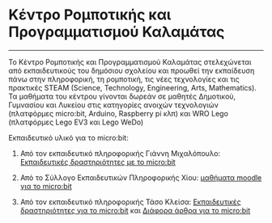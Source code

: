 # Κέντρο Ρομποτικής και Προγραμματισμού Καλαμάτας
-----------------------------------------------

Το Κέντρο Ρομποτικής και Προγραμματισμού Καλαμάτας στελεχώνεται από εκπαιδευτικούς του δημόσιου σχολείου και προωθεί την εκπαίδευση πάνω στην πληροφορική, τη ρομποτική, τις νέες τεχνολογίες και τις πρακτικές STEAM (Science, Technology, Engineering, Arts, Mathematics). Τα μαθήματα του κέντρου γίνονται δωρεάν σε μαθητές Δημοτικού, Γυμνασίου και Λυκείου στις κατηγορίες ανοιχών τεχνολογιών (πλατφόρμες micro:bit, Arduino, Raspberry pi κλπ) και WRO Lego (πλατφόρμες Lego EV3 και Lego WeDo)

Εκπαιδευτικό υλικό για το micro:bit:
1. Από τον εκπαιδευτικό πληροφορικής Γιάννη Μιχαλόπουλο:
[Εκπαιδευτικές δραστηριότητες με το micro:bit](https://4dimkal-robot.weebly.com/epsilonkappapialphaiotadeltaepsilonupsilontauiotakappa941sigmaf-deltarhoalphasigmatauetarhoiota972tauetatauepsilonsigmaf.html )

2. Από το Σύλλογο Εκπαιδευτικών Πληροφορικής Χίου:
[μαθήματα moodle για το micro:bit](http://moodle.sepchiou.gr/course/view.php?id=21)

3. Από τον εκπαιδευτικό πληροφορικής Τάσο Κλείσα:
[Εκπαιδευτικές δραστηριότητες για το micro:bit](https://1drv.ms/b/s!AsuQOqdobxXSh_MnGpR_hp8WtLDv9w)
και
[Διάφορα άρθρα για το micro:bit](https://giamiaxoufta.blogspot.com/search/label/micro%3Abit)
